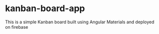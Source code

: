 # kanban-board-app
 This is a simple Kanban board built using Angular Materials and deployed on firebase
